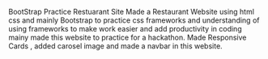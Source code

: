 BootStrap Practice Restuarant Site
Made a Restaurant Website using html css and mainly Bootstrap to practice css frameworks and understanding of using frameworks to make work easier and add productivity in coding mainy made this website to practice for a hackathon.
Made Responsive Cards , added carosel image and made a navbar in this website.

